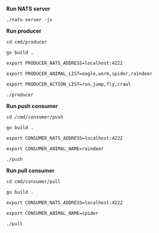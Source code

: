 **Run NATS server**

`./nats-server -js`

**Run producer**

`cd cmd/producer`

`go build .`

`export PRODUCER_NATS_ADDRESS=localhost:4222`

`export PRODUCER_ANIMAL_LIST=eagle,worm,spider,raindeer`

`export PRODUCER_ACTION_LIST=run,jump,fly,crawl`

`./producer`

**Run push consumer**

`cd /cmd/consumer/push`

`go build .`

`export CONSUMER_NATS_ADDRESS=localhost:4222`

`export CONSUMER_ANIMAL_NAME=raindeer`

`./push`

**Run pull consumer**

`cd cmd/consumer/pull`

`go build .`

`export CONSUMER_NATS_ADDRESS=localhost:4222`

`export CONSUMER_ANIMAL_NAME=spider`

`./pull`
